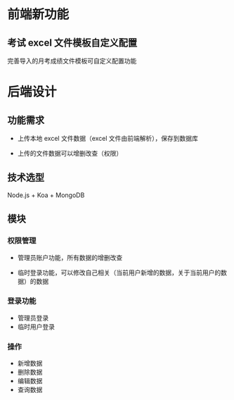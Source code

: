 
# 前端新功能
## 考试 excel 文件模板自定义配置
完善导入的月考成绩文件模板可自定义配置功能

# 后端设计
## 功能需求
- 上传本地 excel 文件数据（excel 文件由前端解析），保存到数据库

- 上传的文件数据可以增删改查（权限）

## 技术选型
Node.js + Koa + MongoDB

## 模块
### 权限管理
- 管理员账户功能，所有数据的增删改查

- 临时登录功能，可以修改自己相关（当前用户新增的数据，关于当前用户的数据）的数据

### 登录功能
- 管理员登录
- 临时用户登录

### 操作
- 新增数据
- 删除数据
- 编辑数据
- 查询数据